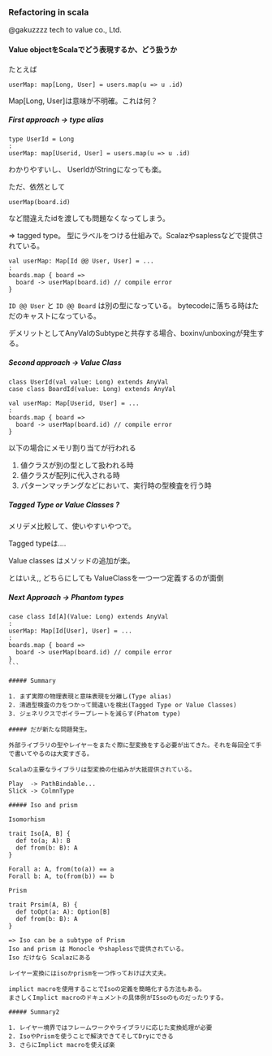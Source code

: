 ### Refactoring in scala 

@gakuzzzz
tech to value co., Ltd.

#### Value objectをScalaでどう表現するか、どう扱うか

たとえば

```
userMap: map[Long, User] = users.map(u => u .id)
```

Map[Long, User]は意味が不明確。これは何？

##### First approach -> type alias

```
type UserId = Long
:
userMap: map[Userid, User] = users.map(u => u .id)
```

わかりやすいし、 UserIdがStringになっても楽。

ただ、依然として

```
userMap(board.id)
```

など間違えたidを渡しても問題なくなってしまう。

=> tagged type。
型にラベルをつける仕組みで。Scalazやsaplessなどで提供されている。

```
val userMap: Map[Id @@ User, User] = ...
:
boards.map { board =>
  board -> userMap(board.id) // compile error
}
```

`ID @@ User` と `ID @@ Board` は別の型になっている。
bytecodeに落ちる時はただのキャストになっている。

デメリットとしてAnyValのSubtypeと共存する場合、boxinv/unboxingが発生する。

##### Second approach -> Value Class

```
class UserId(val value: Long) extends AnyVal
case class BoardId(value: Long) extends AnyVal
```

```
val userMap: Map[Userid, User] = ...
:
boards.map { board =>
  board -> userMap(board.id) // compile error
}
```

以下の場合にメモリ割り当てが行われる
1. 値クラスが別の型として扱われる時
2. 値クラスが配列に代入される時
3. パターンマッチングなどにおいて、実行時の型検査を行う時

##### Tagged Type or Value Classes ?

メリデメ比較して、使いやすいやつで。

Tagged typeは....

Value classes はメソッドの追加が楽。

とはいえ,, どちらにしても ValueClassを一つ一つ定義するのが面倒

##### Next Approach -> Phantom types

````
case class Id[A](Value: Long) extends AnyVal
:
userMap: Map[Id[User], User] = ...
:
boards.map { board =>
  board -> userMap(board.id) // compile error
}
```

##### Summary

1. まず実際の物理表現と意味表現を分離し(Type alias)
2. 清適型検査の力をつかって間違いを検出(Tagged Type or Value Classes)
3. ジェネリクスでボイラープレートを減らす(Phatom type)

##### だが新たな問題発生。

外部ライブラリの型やレイヤーをまたぐ際に型変換をする必要が出てきた。それを毎回全て手で書いてやるのは大変すぎる。

Scalaの主要なライブラリは型変換の仕組みが大抵提供されている。

Play  -> PathBindable...
Slick -> ColmnType

##### Iso and prism

Isomorhism

trait Iso[A, B] {
  def to(a; A): B
  def from(b: B): A
}

Forall a: A, from(to(a)) == a
Forall b: A, to(from(b)) == b

Prism

trait Prsim(A, B) {
  def toOpt(a: A): Option[B]
  def from(b: B): A
}

=> Iso can be a subtype of Prism
Iso and prism は Monocle やshaplessで提供されている。
Iso だけなら Scalazにある

レイヤー変換にはisoかprismを一つ作っておけば大丈夫。

implict macroを使用することでIsoの定義を簡略化する方法もある。
まさしくImplict macroのドキュメントの具体例がISsoのものだったりする。

##### Summary2

1. レイヤー境界ではフレームワークやライブラリに応じた変換処理が必要
2. IsoやPrismを使うことで解決できてそしてDryにできる
3. さらにImplict macroを使えば楽
